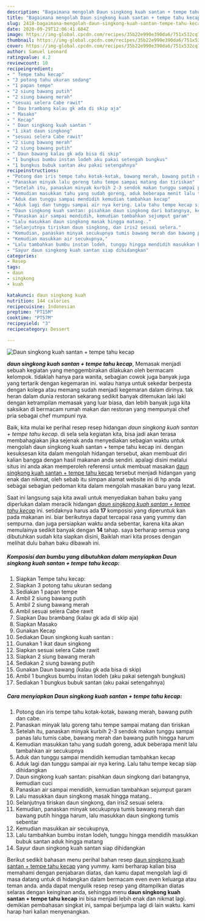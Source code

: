 ```yaml
---
description: "Bagaimana mengolah Daun singkong kuah santan + tempe tahu kecap Lezat"
title: "Bagaimana mengolah Daun singkong kuah santan + tempe tahu kecap Lezat"
slug: 2418-bagaimana-mengolah-daun-singkong-kuah-santan-tempe-tahu-kecap-lezat
date: 2020-09-29T12:06:41.604Z
image: https://img-global.cpcdn.com/recipes/35b22e990e390da6/751x532cq70/daun-singkong-kuah-santan-tempe-tahu-kecap-foto-resep-utama.jpg
thumbnail: https://img-global.cpcdn.com/recipes/35b22e990e390da6/751x532cq70/daun-singkong-kuah-santan-tempe-tahu-kecap-foto-resep-utama.jpg
cover: https://img-global.cpcdn.com/recipes/35b22e990e390da6/751x532cq70/daun-singkong-kuah-santan-tempe-tahu-kecap-foto-resep-utama.jpg
author: Samuel Leonard
ratingvalue: 4.2
reviewcount: 10
recipeingredient:
- " Tempe tahu kecap"
- "3 potong tahu ukuran sedang"
- "1 papan tempe"
- "2 siung bawang putih"
- "2 siung bawang merah"
- "sesuai selera Cabe rawit"
- " Dau brambang kalau gk ada di skip aja"
- " Masako"
- " Kecap"
- " Daun singkong kuah santan "
- "1 ikat daun singkong"
- "sesuai selera Cabe rawit"
- "2 siung bawang merah"
- "2 siung bawang putih"
- " Daun bawang kalau gk ada bisa di skip"
- "1 bungkus bumbu instan lodeh aku pakai setengah bungkus"
- "1 bungkus bubuk santan aku pakai setengahnya"
recipeinstructions:
- "Potong dan iris tempe tahu kotak-kotak, bawang merah, bawang putih dan cabe."
- "Panaskan minyak lalu goreng tahu tempe sampai matang dan tiriskan"
- "Setelah itu, panaskan minyak kurbih 2-3 sendok makan tunggu sampai panas lalu tumis cabe, bawang merah dan bawang putih hingga harum"
- "Kemudian masukkan tahu yang sudah goreng, aduk beberapa menit lalu tambahkan air secukupnya"
- "Aduk dan tunggu sampai mendidih kemudian tambahkan kecap"
- "Aduk lagi dan tunggu sampai air nya kering. Lalu tahu tempe kecap siap dihidangkan"
- "Daun singkong kuah santan: pisahkan daun singkong dari batangnya, kemudian cuci"
- "Panaskan air sampai mendidih, kemudian tambahkan sejumput garam"
- "Lalu masukkan daun singkong masak hingga matang.."
- "Selanjutnya tiriskan daun singkong, dan iris2 sesuai selera."
- "Kemudian, panaskan minyak secukupnya tumis bawang merah dan bawang putih hingga harum, lalu masukkan daun singkong tumis sebentar"
- "Kemudian masukkan air secukupnya,"
- "Lalu tambahkan bumbu instan lodeh, tunggu hingga mendidih masukkan bubuk santan aduk hingga matang"
- "Sayur daun singkong kuah santan siap dihidangkan"
categories:
- Resep
tags:
- daun
- singkong
- kuah

katakunci: daun singkong kuah 
nutrition: 144 calories
recipecuisine: Indonesian
preptime: "PT15M"
cooktime: "PT57M"
recipeyield: "3"
recipecategory: Dessert

---
```



![Daun singkong kuah santan + tempe tahu kecap](https://img-global.cpcdn.com/recipes/35b22e990e390da6/751x532cq70/daun-singkong-kuah-santan-tempe-tahu-kecap-foto-resep-utama.jpg)

<b><i>daun singkong kuah santan + tempe tahu kecap</i></b>, Memasak menjadi sebuah kegiatan yang menggembirakan dilakukan oleh bermacam kelompok. tidaklah hanya para wanita, sebagian cowok juga banyak juga yang tertarik dengan kegemaran ini. walau hanya untuk sekedar berpesta dengan kolega atau memang sudah menjadi kegemaran dalam dirinya. tak heran dalam dunia restoran sekarang sedikit banyak ditemukan laki laki dengan ketrampilan memasak yang luar biasa, dan lebih banyak juga kita saksikan di bermacam rumah makan dan restoran yang mempunyai chef pria sebagai chef mumpuni nya.

Baik, kita mulai ke perihal resep resep hidangan <i>daun singkong kuah santan + tempe tahu kecap</i>. di sela sela kegiatan kita, bisa jadi akan terasa membahagiakan jika sejenak anda menyediakan sebagian waktu untuk mengolah daun singkong kuah santan + tempe tahu kecap ini. dengan kesuksesan kita dalam mengolah hidangan tersebut, akan membuat diri kalian bangga dengan hasil makanan anda sendiri. apalagi disini melalui situs ini anda akan memperoleh referensi untuk membuat masakan <u>daun singkong kuah santan + tempe tahu kecap</u> tersebut menjadi hidangan yang enak dan nikmat, oleh sebab itu simpan alamat website ini di hp anda sebagai sebagian pedoman kita dalam mengolah masakan baru yang lezat.




Saat ini langsung saja kita awali untuk menyediakan bahan baku yang diperlukan dalam meracik hidangan <u><i>daun singkong kuah santan + tempe tahu kecap</i></u> ini. setidaknya harus ada <b>17</b> komposisi yang diperuntuk kan pada makanan ini. biar berikutnya dapat tercapai rasa yang yummy dan sempurna. dan juga persiapkan waktu anda sebentar, karena kita akan memulainya sedikit banyak dengan <b>14</b> tahap. saya berharap semua yang dibutuhkan sudah kita siapkan disini, Baiklah mari kita proses dengan melihat dulu bahan baku dibawah ini.

<!--inarticleads1-->

##### Komposisi dan bumbu yang dibutuhkan dalam menyiapkan Daun singkong kuah santan + tempe tahu kecap:

1. Siapkan  Tempe tahu kecap:
1. Siapkan 3 potong tahu ukuran sedang
1. Sediakan 1 papan tempe
1. Ambil 2 siung bawang putih
1. Ambil 2 siung bawang merah
1. Ambil sesuai selera Cabe rawit
1. Siapkan  Dau brambang (kalau gk ada di skip aja)
1. Siapkan  Masako
1. Gunakan  Kecap
1. Sediakan  Daun singkong kuah santan :
1. Gunakan 1 ikat daun singkong
1. Siapkan sesuai selera Cabe rawit
1. Siapkan 2 siung bawang merah
1. Sediakan 2 siung bawang putih
1. Gunakan  Daun bawang (kalau gk ada bisa di skip)
1. Ambil 1 bungkus bumbu instan lodeh (aku pakai setengah bungkus)
1. Sediakan 1 bungkus bubuk santan (aku pakai setengahnya)




<!--inarticleads2-->

##### Cara menyiapkan Daun singkong kuah santan + tempe tahu kecap:

1. Potong dan iris tempe tahu kotak-kotak, bawang merah, bawang putih dan cabe.
1. Panaskan minyak lalu goreng tahu tempe sampai matang dan tiriskan
1. Setelah itu, panaskan minyak kurbih 2-3 sendok makan tunggu sampai panas lalu tumis cabe, bawang merah dan bawang putih hingga harum
1. Kemudian masukkan tahu yang sudah goreng, aduk beberapa menit lalu tambahkan air secukupnya
1. Aduk dan tunggu sampai mendidih kemudian tambahkan kecap
1. Aduk lagi dan tunggu sampai air nya kering. Lalu tahu tempe kecap siap dihidangkan
1. Daun singkong kuah santan: pisahkan daun singkong dari batangnya, kemudian cuci
1. Panaskan air sampai mendidih, kemudian tambahkan sejumput garam
1. Lalu masukkan daun singkong masak hingga matang..
1. Selanjutnya tiriskan daun singkong, dan iris2 sesuai selera.
1. Kemudian, panaskan minyak secukupnya tumis bawang merah dan bawang putih hingga harum, lalu masukkan daun singkong tumis sebentar
1. Kemudian masukkan air secukupnya,
1. Lalu tambahkan bumbu instan lodeh, tunggu hingga mendidih masukkan bubuk santan aduk hingga matang
1. Sayur daun singkong kuah santan siap dihidangkan




Berikut sedikit bahasan menu perihal bahan resep <u>daun singkong kuah santan + tempe tahu kecap</u> yang yummy. kami berharap kalian bisa memahami dengan penjabaran diatas, dan kamu dapat mengolah lagi di masa datang untuk di hidangkan dalam bermacam even even keluarga atau teman anda. anda dapat mengulik resep resep yang ditampilkan diatas selaras dengan keinginan anda, sehingga menu <b>daun singkong kuah santan + tempe tahu kecap</b> ini bisa menjadi lebih enak dan nikmat lagi. demikian pembahasan singkat ini, sampai berjumpa lagi di lain waktu. kami harap hari kalian menyenangkan.
